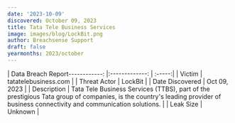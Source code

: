 ```yaml
---
date: '2023-10-09'
discovered: October 09, 2023
title: Tata Tele Business Services
image: images/blog/LockBit.png
author: Breachsense Support
draft: false
yearmonths: 2023/october
---
```


| Data Breach Report------------:     |:-------------:    | :-----:|
| Victim      | tatatelebusiness.com      | 
| Threat Actor      | LockBit      | 
| Date Discovered      | Oct 09, 2023      | 
| Description      | Tata Tele Business Services (TTBS), part of the prestigious Tata group of companies, is the country's leading provider of business connectivity and communication solutions.      | 
| Leak Size      | Unknown      | 

